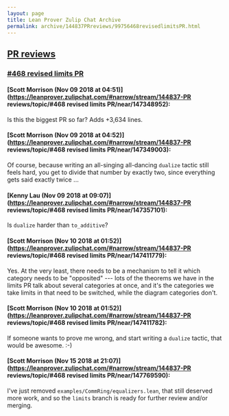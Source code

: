 ```yaml
---
layout: page
title: Lean Prover Zulip Chat Archive 
permalink: archive/144837PRreviews/99756468revisedlimitsPR.html
---
```


## [PR reviews](index.html)
### [#468 revised limits PR](99756468revisedlimitsPR.html)

#### [Scott Morrison (Nov 09 2018 at 04:51)](https://leanprover.zulipchat.com/#narrow/stream/144837-PR reviews/topic/#468 revised limits PR/near/147348952):
Is this the biggest PR so far? Adds +3,634 lines.

#### [Scott Morrison (Nov 09 2018 at 04:52)](https://leanprover.zulipchat.com/#narrow/stream/144837-PR reviews/topic/#468 revised limits PR/near/147349003):
Of course, because writing an all-singing all-dancing `dualize` tactic still feels hard, you get to divide that number by exactly two, since everything gets said exactly twice ...

#### [Kenny Lau (Nov 09 2018 at 09:07)](https://leanprover.zulipchat.com/#narrow/stream/144837-PR reviews/topic/#468 revised limits PR/near/147357101):
Is `dualize` harder than `to_additive`?

#### [Scott Morrison (Nov 10 2018 at 01:52)](https://leanprover.zulipchat.com/#narrow/stream/144837-PR reviews/topic/#468 revised limits PR/near/147411779):
Yes. At the very least, there needs to be a mechanism to tell it which category needs to be "opposited" --- lots of the theorems we have in the limits PR talk about several categories at once, and it's the categories we take limits in that need to be switched, while the diagram categories don't.

#### [Scott Morrison (Nov 10 2018 at 01:52)](https://leanprover.zulipchat.com/#narrow/stream/144837-PR reviews/topic/#468 revised limits PR/near/147411782):
If someone wants to prove me wrong, and start writing a `dualize` tactic, that would be awesome. :-)

#### [Scott Morrison (Nov 15 2018 at 21:07)](https://leanprover.zulipchat.com/#narrow/stream/144837-PR reviews/topic/#468 revised limits PR/near/147769590):
I've just removed `examples/CommRing/equalizers.lean`, that still deserved more work, and so the `limits` branch is ready for further review and/or merging.

